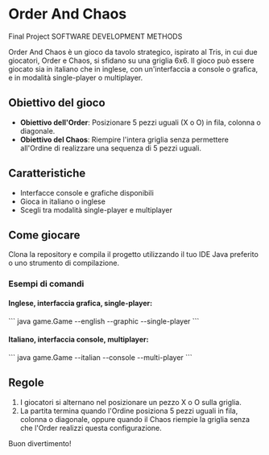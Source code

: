 # Order And Chaos
Final Project SOFTWARE DEVELOPMENT METHODS

Order And Chaos è un gioco da tavolo strategico, ispirato al Tris, in cui due giocatori, Order e Chaos, si sfidano su una griglia 6x6. Il gioco può essere giocato sia in italiano che in inglese, con un'interfaccia a console o grafica, e in modalità single-player o multiplayer.

## Obiettivo del gioco

- **Obiettivo dell'Order**: Posizionare 5 pezzi uguali (X o O) in fila, colonna o diagonale.
- **Obiettivo del Chaos**: Riempire l'intera griglia senza permettere all'Ordine di realizzare una sequenza di 5 pezzi uguali.

## Caratteristiche

- Interfacce console e grafiche disponibili
- Gioca in italiano o inglese
- Scegli tra modalità single-player e multiplayer

## Come giocare

Clona la repository e compila il progetto utilizzando il tuo IDE Java preferito o uno strumento di compilazione.

### Esempi di comandi

#### Inglese, interfaccia grafica, single-player:

\```
java game.Game --english --graphic --single-player
\```

#### Italiano, interfaccia console, multiplayer:

\```
java game.Game --italian --console --multi-player
\```

## Regole

1. I giocatori si alternano nel posizionare un pezzo X o O sulla griglia.
2. La partita termina quando l'Ordine posiziona 5 pezzi uguali in fila, colonna o diagonale, oppure quando il Chaos riempie la griglia senza che l'Order realizzi questa configurazione.

Buon divertimento!
